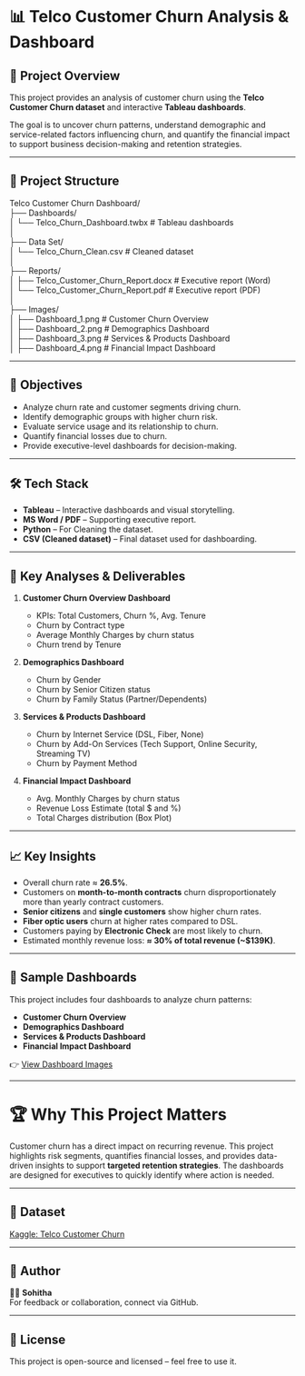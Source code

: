 # 📊 Telco Customer Churn Analysis & Dashboard

## 📝 Project Overview  
This project provides an analysis of customer churn using the **Telco Customer Churn dataset** and interactive **Tableau dashboards**.  

The goal is to uncover churn patterns, understand demographic and service-related factors influencing churn, and quantify the financial impact to support business decision-making and retention strategies.  

---

## 📂 Project Structure  
Telco Customer Churn Dashboard/  
├── Dashboards/  
│   └── Telco_Churn_Dashboard.twbx          # Tableau dashboards  
│  
├── Data Set/  
│   └── Telco_Churn_Clean.csv               # Cleaned dataset  
│  
├── Reports/  
│   ├── Telco_Customer_Churn_Report.docx    # Executive report (Word)  
│   └── Telco_Customer_Churn_Report.pdf     # Executive report (PDF)  
│  
├── Images/  
│   ├── Dashboard_1.png                     # Customer Churn Overview  
│   ├── Dashboard_2.png                     # Demographics Dashboard  
│   ├── Dashboard_3.png                     # Services & Products Dashboard  
│   ├── Dashboard_4.png                     # Financial Impact Dashboard  

---

## 🎯 Objectives  
- Analyze churn rate and customer segments driving churn.  
- Identify demographic groups with higher churn risk.  
- Evaluate service usage and its relationship to churn.  
- Quantify financial losses due to churn.  
- Provide executive-level dashboards for decision-making.  

---

## 🛠️ Tech Stack  
- **Tableau** – Interactive dashboards and visual storytelling.  
- **MS Word / PDF** – Supporting executive report.
- **Python** – For Cleaning the dataset.
- **CSV (Cleaned dataset)** – Final dataset used for dashboarding.  

---

## 🔎 Key Analyses & Deliverables  

1. **Customer Churn Overview Dashboard**  
   - KPIs: Total Customers, Churn %, Avg. Tenure  
   - Churn by Contract type  
   - Average Monthly Charges by churn status  
   - Churn trend by Tenure  

2. **Demographics Dashboard**  
   - Churn by Gender  
   - Churn by Senior Citizen status  
   - Churn by Family Status (Partner/Dependents)  

3. **Services & Products Dashboard**  
   - Churn by Internet Service (DSL, Fiber, None)  
   - Churn by Add-On Services (Tech Support, Online Security, Streaming TV)  
   - Churn by Payment Method  

4. **Financial Impact Dashboard**  
   - Avg. Monthly Charges by churn status  
   - Revenue Loss Estimate (total $ and %)  
   - Total Charges distribution (Box Plot)  

---

## 📈 Key Insights  
- Overall churn rate ≈ **26.5%**.  
- Customers on **month-to-month contracts** churn disproportionately more than yearly contract customers.  
- **Senior citizens** and **single customers** show higher churn rates.  
- **Fiber optic users** churn at higher rates compared to DSL.  
- Customers paying by **Electronic Check** are most likely to churn.  
- Estimated monthly revenue loss: **≈ 30% of total revenue (~$139K)**.  

---

## 📸 Sample Dashboards  
This project includes four dashboards to analyze churn patterns:  

- **Customer Churn Overview**  
- **Demographics Dashboard**  
- **Services & Products Dashboard**  
- **Financial Impact Dashboard**  

👉 [View Dashboard Images](https://github.com/Sohitha-01/Telco-Customer-Churn-Dashboard/tree/7a7f158d8371c1e7a57618155476c9044079fb40/Images)  

---

# 🏆 Why This Project Matters  
Customer churn has a direct impact on recurring revenue. This project highlights risk segments, quantifies financial losses, and provides data-driven insights to support **targeted retention strategies**. The dashboards are designed for executives to quickly identify where action is needed.  

---

## 📎 Dataset  
[Kaggle: Telco Customer Churn](https://www.kaggle.com/blastchar/telco-customer-churn)  

---

## 📧 Author  
👩‍💻 **Sohitha**  
For feedback or collaboration, connect via GitHub.

---

## 📜 License

This project is open-source and licensed – feel free to use it.
